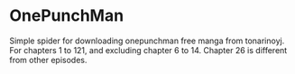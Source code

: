 # OnePunchMan
Simple spider for downloading onepunchman free manga from tonarinoyj.
For chapters 1 to 121, and excluding chapter 6 to 14.
Chapter 26 is different from other episodes.

